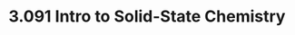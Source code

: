 ---
title: "3.091 Intro to Solid-State Chemistry"
rating: "★★☆☆☆"
units: "12"
number: "3.091"
course-name: "Intro to Solid-State Chemistry"
semester: "Freshman Fall - 2013"
---